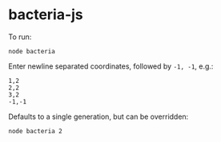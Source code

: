 # bacteria-js

To run:

`node bacteria`

Enter newline separated coordinates, followed by `-1, -1`, e.g.:

```
1,2
2,2
3,2
-1,-1
```

Defaults to a single generation, but can be overridden:

`node bacteria 2`




